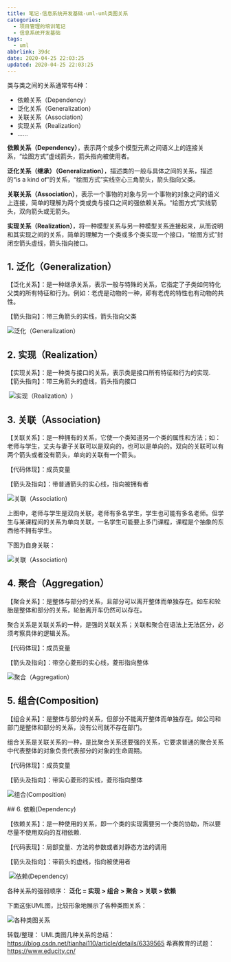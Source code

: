 ```yaml
---
title: 笔记-信息系统开发基础-uml-uml类图关系
categories:
  - 项目管理的培训笔记
  - 信息系统开发基础
tags:
  - uml
abbrlink: 39dc
date: 2020-04-25 22:03:25
updated: 2020-04-25 22:03:25
---
```


类与类之间的关系通常有4种：

- 依赖关系（Dependency）
- 泛化关系（Generalization）
- 关联关系（Association）
- 实现关系（Realization）
- ……

<!-- more -->
  
**依赖关系（Dependency）**，表示两个或多个模型元素之间语义上的连接关系，“绘图方式”虚线箭头，箭头指向被使用者。

**泛化关系（继承）（Generalization）**，描述类的一般与具体之间的关系，描述的“is a kind of”的关系，“绘图方式”实线空心三角箭头，箭头指向父类。

**关联关系（Association）**，表示一个事物的对象与另一个事物的对象之间的语义上连接，简单的理解为两个类或类与接口之间的强依赖关系。“绘图方式”实线箭头，双向箭头或无箭头。

**实现关系（Realization）**，将一种模型关系与另一种模型关系连接起来，从而说明和其实现之间的关系，简单的理解为一个类或多个类实现一个接口，“绘图方式”封闭空箭头虚线，箭头指向接口。

## 1. 泛化（Generalization）

【泛化关系】：是一种继承关系，表示一般与特殊的关系，它指定了子类如何特化父类的所有特征和行为。例如：老虎是动物的一种，即有老虎的特性也有动物的共性。

【箭头指向】：带三角箭头的实线，箭头指向父类

![泛化（Generalization）](https://i.loli.net/2020/04/25/mNuJoEvWk21hI6K.png)

## 2. 实现（Realization）

【实现关系】：是一种类与接口的关系，表示类是接口所有特征和行为的实现.
【箭头指向】：带三角箭头的虚线，箭头指向接口

 ![实现（Realization）](https://i.loli.net/2020/04/25/OdIapLrVMBz1bS8.png))

## 3. 关联（Association)

【关联关系】：是一种拥有的关系，它使一个类知道另一个类的属性和方法；如：老师与学生，丈夫与妻子关联可以是双向的，也可以是单向的。双向的关联可以有两个箭头或者没有箭头，单向的关联有一个箭头。

【代码体现】：成员变量

【箭头及指向】：带普通箭头的实心线，指向被拥有者

![关联（Association)](https://i.loli.net/2020/04/25/MYBgwjeQpK3IX6n.png)

上图中，老师与学生是双向关联，老师有多名学生，学生也可能有多名老师。但学生与某课程间的关系为单向关联，一名学生可能要上多门课程，课程是个抽象的东西他不拥有学生。

下图为自身关联：

![关联（Association)](https://i.loli.net/2020/04/25/3J21WDvaCtSB8z5.png)

## 4. 聚合（Aggregation）

【聚合关系】：是整体与部分的关系，且部分可以离开整体而单独存在。如车和轮胎是整体和部分的关系，轮胎离开车仍然可以存在。

聚合关系是关联关系的一种，是强的关联关系；关联和聚合在语法上无法区分，必须考察具体的逻辑关系。

【代码体现】：成员变量

【箭头及指向】：带空心菱形的实心线，菱形指向整体

 ![聚合（Aggregation）](https://i.loli.net/2020/04/25/M891Y5hUOmAJwne.png)

## 5. 组合(Composition)

【组合关系】：是整体与部分的关系，但部分不能离开整体而单独存在。如公司和部门是整体和部分的关系，没有公司就不存在部门。

组合关系是关联关系的一种，是比聚合关系还要强的关系，它要求普通的聚合关系中代表整体的对象负责代表部分的对象的生命周期。

【代码体现】：成员变量

【箭头及指向】：带实心菱形的实线，菱形指向整体

![组合(Composition)](https://i.loli.net/2020/04/25/MAUonk3J7yxdOzK.png)

## 6. 依赖(Dependency)

【依赖关系】：是一种使用的关系，即一个类的实现需要另一个类的协助，所以要尽量不使用双向的互相依赖.

【代码表现】：局部变量、方法的参数或者对静态方法的调用

【箭头及指向】：带箭头的虚线，指向被使用者

 ![依赖(Dependency)](https://i.loli.net/2020/04/25/7MbW8q3RfIGT4Z1.png)

各种关系的强弱顺序： **泛化 = 实现 > 组合 > 聚合 > 关联 > 依赖** 

下面这张UML图，比较形象地展示了各种类图关系：

![各种类图关系](https://i.loli.net/2020/04/25/iQzfNPYx8jDo35W.png)

转载/整理：
UML类图几种关系的总结：https://blog.csdn.net/tianhai110/article/details/6339565
希赛教育的试题：https://www.educity.cn/
